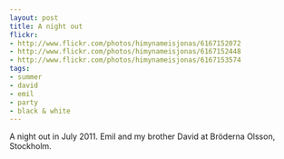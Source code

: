 ```yaml
---
layout: post
title: A night out
flickr:
- http://www.flickr.com/photos/himynameisjonas/6167152072
- http://www.flickr.com/photos/himynameisjonas/6167152448
- http://www.flickr.com/photos/himynameisjonas/6167153574
tags:
- summer
- david
- emil
- party
- black & white
---
```

A night out in July 2011. Emil and my brother David at Bröderna Olsson, Stockholm.
